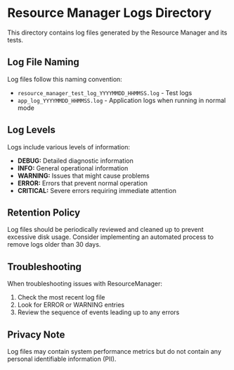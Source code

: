 # Resource Manager Logs Directory

This directory contains log files generated by the Resource Manager and its tests.

## Log File Naming

Log files follow this naming convention:

- `resource_manager_test_log_YYYYMMDD_HHMMSS.log` - Test logs
- `app_log_YYYYMMDD_HHMMSS.log` - Application logs when running in normal mode

## Log Levels

Logs include various levels of information:

- **DEBUG:** Detailed diagnostic information
- **INFO:** General operational information
- **WARNING:** Issues that might cause problems
- **ERROR:** Errors that prevent normal operation
- **CRITICAL:** Severe errors requiring immediate attention

## Retention Policy

Log files should be periodically reviewed and cleaned up to prevent excessive disk usage.
Consider implementing an automated process to remove logs older than 30 days.

## Troubleshooting

When troubleshooting issues with ResourceManager:

1. Check the most recent log file
2. Look for ERROR or WARNING entries
3. Review the sequence of events leading up to any errors

## Privacy Note

Log files may contain system performance metrics but do not contain any personal identifiable information (PII).
